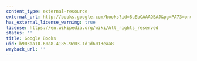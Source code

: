 ```yaml
---
content_type: external-resource
external_url: http://books.google.com/books?id=8uEbCAAAQBAJ&pg=PA73=onepage
has_external_license_warning: true
license: https://en.wikipedia.org/wiki/All_rights_reserved
status: ''
title: Google Books
uid: b903aa10-60a8-4185-9c03-1d1d6013eaa8
wayback_url: ''
---
```

